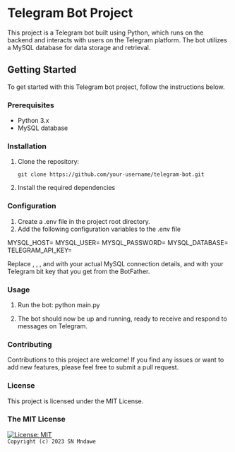 # Telegram Bot Project

This project is a Telegram bot built using Python, which runs on the backend and interacts with users on the Telegram platform. The bot utilizes a MySQL database for data storage and retrieval.

## Getting Started

To get started with this Telegram bot project, follow the instructions below.

### Prerequisites

- Python 3.x
- MySQL database

### Installation

1. Clone the repository:

   ```shell
   git clone https://github.com/your-username/telegram-bot.git
   ```

2. Install the required dependencies

### Configuration

1. Create a .env file in the project root directory.
2. Add the following configuration variables to the .env file

MYSQL_HOST=<MySQL host>
MYSQL_USER=<MySQL username>
MYSQL_PASSWORD=<MySQL password>
MYSQL_DATABASE=<MySQL database>
TELEGRAM_API_KEY=<TELEGRAM BOT API KEY>

Replace <MySQL host>, <MySQL username>, <MySQL password>, and <MySQL database> with your actual MySQL connection details, and <TELEGRAM BOT API KEY> with your Telegram bit key that you get from the BotFather.

### Usage

1. Run the bot:
   python main.py

2. The bot should now be up and running, ready to receive and respond to messages on Telegram.

### Contributing

Contributions to this project are welcome! If you find any issues or want to add new features, please feel free to submit a pull request.

### License

This project is licensed under the MIT License.

### The MIT License

[![License: MIT](https://img.shields.io/badge/License-MIT-yellow.svg)](https://opensource.org/licenses/MIT)  
`Copyright (c) 2023 SN Mndawe`
